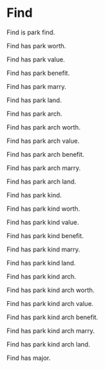 # Find

Find is park find.

Find has park worth.

Find has park value.

Find has park benefit.

Find has park marry.

Find has park land.

Find has park arch.

Find has park arch worth.

Find has park arch value.

Find has park arch benefit.

Find has park arch marry.

Find has park arch land.

Find has park kind.

Find has park kind worth.

Find has park kind value.

Find has park kind benefit.

Find has park kind marry.

Find has park kind land.

Find has park kind arch.

Find has park kind arch worth.

Find has park kind arch value.

Find has park kind arch benefit.

Find has park kind arch marry.

Find has park kind arch land.

Find has major.